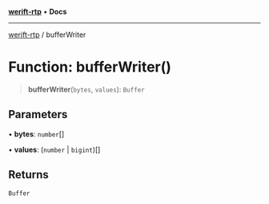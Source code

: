 [**werift-rtp**](../README.md) • **Docs**

***

[werift-rtp](../globals.md) / bufferWriter

# Function: bufferWriter()

> **bufferWriter**(`bytes`, `values`): `Buffer`

## Parameters

• **bytes**: `number`[]

• **values**: (`number` \| `bigint`)[]

## Returns

`Buffer`
